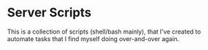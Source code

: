 # Server Scripts
This is a collection of scripts (shell/bash mainly), that I've created to automate tasks that I find myself doing over-and-over again.

